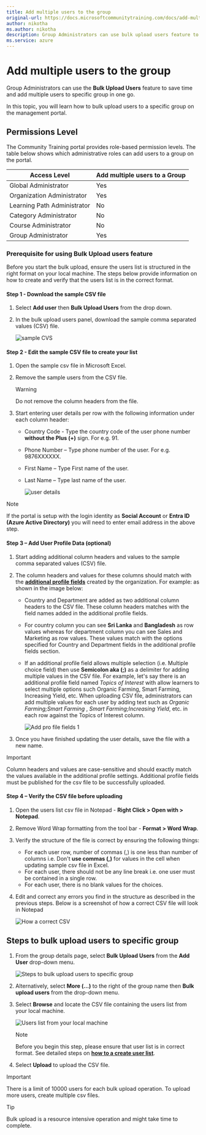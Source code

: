 ```yaml
---
title: Add multiple users to the group
original-url: https://docs.microsoftcommunitytraining.com/docs/add-multiple-users-to-the-group
author: nikotha
ms.author: nikotha
description: Group Administrators can use bulk upload users feature to save time and add multiple users to specific group in one go.
ms.service: azure
---
```


# Add multiple users to the group

Group Administrators can use the **Bulk Upload Users** feature to save time and add multiple users to specific group in one go.

In this topic, you will learn how to bulk upload users to a specific group on the management portal.

## Permissions Level

The Community Training portal provides role-based permission levels. The table below shows which administrative roles can add users to a group on the portal.

| Access Level    | Add multiple users to a Group |
| --- | --- |
| Global Administrator | Yes |
| Organization Administrator  | Yes |
| Learning Path Administrator | No |
| Category Administrator | No |
| Course Administrator | No |
| Group Administrator | Yes |

### Prerequisite for using Bulk Upload users feature

Before you start the bulk upload, ensure the users list is structured in the right format on your local machine. The steps below provide information on how to create and verify that the users list is in the correct format.

#### Step 1 - Download the sample CSV file

1. Select **Add user**  then **Bulk Upload Users** from the drop down.

1. In the bulk upload users panel, download the sample comma separated values (CSV) file.

    ![sample CVS](../../media/sample%20CVS.png)

#### Step 2 - Edit the sample CSV file to create your list

1. Open the sample csv file in Microsoft Excel.

1. Remove the sample users from the CSV file.

    > [!WARNING]  
    > Do not remove the column headers from the file.

1. Start entering user details per row with the following information under each column header:
    - Country Code - Type the country code of the user phone number **without the Plus (+)** sign. For e.g. 91.
    - Phone Number – Type phone number of the user. For e.g. 9876XXXXXX.
    - First Name – Type First name of the user.
    - Last Name – Type last name of the user.

        ![user details](../../media/image%2857%29.png)

> [!Note]  
> If the portal is setup with the login identity as **Social Account** or **Entra ID (Azure Active Directory)**  you will need to enter email address in the above step.

#### Step 3 – Add User Profile Data (optional)

1. Start adding additional column headers and values to the sample comma separated values (CSV) file.

1. The column headers and values for these columns should match with the [**additional profile fields**](../../settings/add-additional-profile-fields-for-user-information.md) created by the organization. For example: as shown in the image below:
    - Country and Department are added as two additional column headers to the CSV file. These column headers matches with the field names added in the additional profile fields.
    - For country column you can see **Sri Lanka** and **Bangladesh** as row values whereas for department column you can see Sales and Marketing as row values. These values match with the options specified for Country and Department fields in the additional profile fields section.
    - If an additional profile field allows multiple selection (i.e. Multiple choice field) then use **Semicolon aka (;)** as a delimiter for adding multiple values in the CSV file. For example, let's say there is an additional profile field named *Topics of Interest* with allow learners to select multiple options such Organic Farming, Smart Farming, Increasing Yield, etc.  When uploading CSV file, administrators can add multiple values for each user by adding text such as *Organic Farming;Smart Farming* ,  *Smart Farming;Increasing Yield*, etc. in each row against the Topics of Interest column.

        ![Add pro file fields 1](../../media/Addprofilefields1.JPG)

1. Once you have finished updating the user details, save the file with a new name.

> [!IMPORTANT]  
> Column headers and values are case-sensitive and should exactly match the values available in the additional profile settings. Additional profile fields must be published for the csv file to be successfully uploaded.

#### Step 4 – Verify the CSV file before uploading

1. Open the users list csv file in Notepad - **Right Click > Open with > Notepad**.

1. Remove Word Wrap formatting from the tool bar - **Format > Word Wrap**.

1. Verify the structure of the file is correct by ensuring the following things:
    - For each user row, number of commas (,) is one less than number of columns i.e. Don't **use commas (,)** for values in the cell when updating sample csv file in Excel.
    - For each user, there should not be any line break i.e. one user must be contained in a single row.
    - For each user, there is no blank values for the choices.

1. Edit and correct any errors you find in the structure as described in the previous steps. Below is a screenshot of how a correct CSV file will look in Notepad

    ![How a correct CSV](../../media/image%2864%29.png)

## Steps to bulk upload users to specific group

1. From the group details page, select **Bulk Upload Users** from the **Add User** drop-down menu.

    ![Steps to bulk upload users to specific group](../../media/image%2858%29.png)

1. Alternatively, select **More (...)** to the right of the group name then **Bulk upload users** from the drop-down menu.

1. Select **Browse** and locate the CSV file containing the users list from your local machine.

    ![Users list from your local machine](../../media/image%2859%29.png)

    > [!Note]  
    > Before you begin this step, please ensure that user list is in correct format. See detailed steps on [**how to a create user list**](#prerequisite-for-using-bulk-upload-users-feature).

1. Select **Upload** to upload the CSV file.

> [!IMPORTANT]  
> There is a limit of 10000 users for each bulk upload operation. To upload more users, create multiple csv files.

> [!TIP]  
> Bulk upload is a resource intensive operation and might take time to complete.